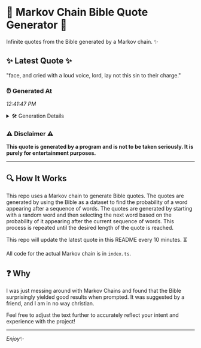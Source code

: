 # 📖 Markov Chain Bible Quote Generator 📖

Infinite quotes from the Bible generated by a Markov chain. ✨

## ✨ Latest Quote ✨
"face, and cried with a loud voice, lord, lay not this sin to their charge."

### ⏰ Generated At
*12:41:47 PM*

<details>
    <summary>🛠️ Generation Details</summary>
    <p>
        <strong>🌱 Seed:</strong> face,<br>
        <strong>🔄 Iterations:</strong> 14<br>
        <strong>📜 Context History:</strong><br>[ face, ]: and<br>[ face,, and ]: cried<br>[ face,, and, cried ]: with<br>[ face,, and, cried, with ]: a<br>[ face,, and, cried, with, a ]: loud<br>[ face,, and, cried, with, a, loud ]: voice,<br>[ and, cried, with, a, loud, voice, ]: lord,<br>[ cried, with, a, loud, voice,, lord, ]: lay<br>[ with, a, loud, voice,, lord,, lay ]: not<br>[ a, loud, voice,, lord,, lay, not ]: this<br>[ loud, voice,, lord,, lay, not, this ]: sin<br>[ voice,, lord,, lay, not, this, sin ]: to<br>[ lord,, lay, not, this, sin, to ]: their<br>[ lay, not, this, sin, to, their ]: charge.<br>
    </p>
</details>

### ⚠️ Disclaimer ⚠️
**This quote is generated by a program and is not to be taken seriously. It is purely for entertainment purposes.**

---

## 🔍 How It Works

This repo uses a Markov chain to generate Bible quotes. The quotes are generated by using the Bible as a dataset to find the probability of a word appearing after a sequence of words. The quotes are generated by starting with a random word and then selecting the next word based on the probability of it appearing after the current sequence of words. This process is repeated until the desired length of the quote is reached.

This repo will update the latest quote in this README every 10 minutes. ⏳

All code for the actual Markov chain is in `index.ts`.

## ❓ Why

I was just messing around with Markov Chains and found that the Bible surprisingly yielded good results when prompted. 
It was suggested by a friend, and I am in no way christian.

Feel free to adjust the text further to accurately reflect your intent and experience with the project!

---

*Enjoy*✨
